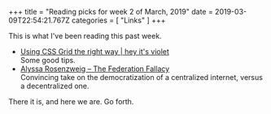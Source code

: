 
+++
title = "Reading picks for week 2 of March, 2019"
date = 2019-03-09T22:54:21.767Z
categories = [ "Links" ]
+++

This is what I've been reading this past week.

<!--more-->

+ [Using CSS Grid the right way | hey it's violet](https://vgpena.github.io/using-css-grid-the-right-way/)<br>Some good tips. 
+ [Alyssa Rosenzweig – The Federation Fallacy](https://rosenzweig.io/blog/the-federation-fallacy.html)<br>Convincing take on the democratization of a centralized internet, versus a decentralized one. 


There it is, and here we are. Go forth.
